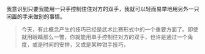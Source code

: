 我意识到只要我能用一只手控制住住对方的双手，我就可以轻而易举地用另外一只闲置的手来做别的事情。  
>今天，有此概念产生的技巧已经是武术比赛形式中的一个重要方面了。即使就用眼睛那么一瞥，你就能用单手控制住对方的双手，也许是通过一个角度，或是时间的安排，又或是某种钳手技巧，